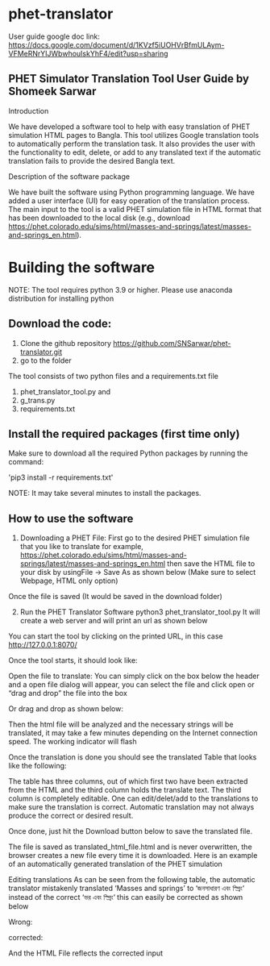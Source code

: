 # phet-translator
User guide google doc link: https://docs.google.com/document/d/1KVzf5iUOHVrBfmULAym-VFMeRNrYIJWbwhouIskYhF4/edit?usp=sharing

PHET Simulator Translation Tool User Guide
by Shomeek Sarwar
----------------------------------
Introduction

We have developed a software tool to help with easy translation of PHET simulation HTML pages to Bangla. This tool utilizes Google translation tools to automatically perform the translation task. It also provides the user with the functionality to edit, delete, or add to any translated text if the automatic translation fails to provide the desired Bangla text.

Description of the software package

We have built the software using Python programming language. We have added a user interface (UI) for easy operation of the translation process. The main input to the tool is a valid PHET simulation file in HTML format that has been downloaded to the local disk (e.g., download https://phet.colorado.edu/sims/html/masses-and-springs/latest/masses-and-springs_en.html).
 
Building the software
=====================

NOTE: The tool requires python 3.9 or higher. Please use anaconda distribution for installing python

 Download the code: 
 ------------------
 1. Clone the github repository https://github.com/SNSarwar/phet-translator.git
 2. go to the folder
 
 The tool consists of two python files and a requirements.txt file
 1. phet_translator_tool.py and
 2. g_trans.py
 3. requirements.txt
 
 Install the required packages (first time only)
 -----------------------------------------------
  Make sure to download all the required Python packages by running the command:
  
  'pip3 install -r requirements.txt'
  
  NOTE: It may take several minutes to install the packages.
 
How to use the software
------------------------
1. Downloading a PHET File: 
First go to the desired PHET simulation file that you like to translate for example,
 https://phet.colorado.edu/sims/html/masses-and-springs/latest/masses-and-springs_en.html then save the HTML file to your disk by usingFile → Save As as shown below (Make sure to select Webpage, HTML only option)


Once the file is saved (It would be saved in the download folder)


2. Run the PHET Translator Software
python3  phet_translator_tool.py
It will create a web server and will print an url as shown below


You can start the tool by clicking on the printed URL, in this case http://127.0.0.1:8070/ 

Once the tool starts, it should look like:

Open the file to translate:
You can simply click on the box below the header and a open file dialog will appear, you can select the file and click open or “drag and drop” the file into the box



Or drag and drop as shown below:



Then the html file will be analyzed and the necessary strings will be translated, it may take a few minutes depending on the Internet connection speed. The working indicator will flash



Once the translation is done you should see the translated Table that looks like the following:





The table has three columns, out of which first two have been extracted from the HTML and the third column holds the translate text. The third column is completely editable. One can edit/delet/add to the translations to make sure the translation is correct. Automatic translation may not always produce the correct or desired result.

Once done, just hit the Download button below to save the translated file.



The file is saved as translated_html_file.html and is never overwritten, the browser creates a new file every time it is downloaded. Here is an example of an automatically generated translation of the PHET simulation



Editing translations
As can be seen from the following table, the automatic translator mistakenly translated ‘Masses and springs’ to ‘জনসাধারণ  এবং স্প্রিং‘ instead of the correct ‘ভর এবং স্প্রিং‘ this can easily be corrected as shown below

Wrong:


corrected:


And the HTML File reflects the corrected input


